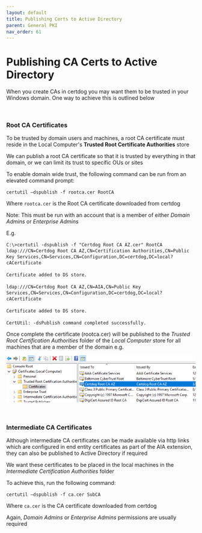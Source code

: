 ```yaml
---
layout: default
title: Publishing Certs to Active Directory
parent: General PKI
nav_order: 61
---
```



# Publishing CA Certs to Active Directory



When you create CAs in certdog you may want them to be trusted in your Windows domain. One way to achieve this is outlined below

<br>

### Root CA Certificates

To be trusted by domain users and machines, a root CA certificate must reside in the Local Computer's **Trusted Root Certificate Authorities** store  

We can publish a root CA certificate so that it is trusted by everything in that domain, or we can limit its trust to specific OUs or sites  

To enable domain wide trust, the following command can be run from an elevated command prompt:

 ```
 certutil –dspublish -f rootca.cer RootCA 
 ```

Where ``rootca.cer`` is the Root CA certificate downloaded from certdog

Note: This must be run with an account that is a member of either *Domain Admins* or *Enterprise Admins*

E.g.

```
C:\>certutil -dspublish -f "Certdog Root CA AZ.cer" RootCA
ldap:///CN=Certdog Root CA AZ,CN=Certification Authorities,CN=Public Key Services,CN=Services,CN=Configuration,DC=certdog,DC=local?cACertificate

Certificate added to DS store.

ldap:///CN=Certdog Root CA AZ,CN=AIA,CN=Public Key Services,CN=Services,CN=Configuration,DC=certdog,DC=local?cACertificate

Certificate added to DS store.

CertUtil: -dsPublish command completed successfully.
```

Once complete the certificate (rootca.cer) will be published to the *Trusted Root Certification Authorities* folder of the *Local Computer* store for all machines that are a member of the domain e.g.

![image-20220324160409079](.\images\publishedcert.png)

 <br>

### Intermediate CA Certificates

Although intermediate CA certificates can be made available via http links which are configured in end entity certificates as part of the AIA extension, they can also be published to Active Directory if required  

We want these certificates to be placed in the local machines in the *Intermediate Certification Authorities* folder   

To achieve this, run the following command:

```
certutil –dspublish -f ca.cer SubCA 
```

Where ``ca.cer`` is the CA certificate downloaded from certdog  

Again, *Domain Admins* or *Enterprise Admins* permissions are usually required



